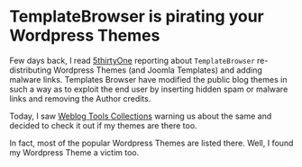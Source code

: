 # TemplateBrowser is pirating your Wordpress Themes

Few days back, I read <a href="http://5thirtyone.com/archives/837">5thirtyOne</a> reporting about `TemplateBrowser` re-distributing Wordpress Themes (and Joomla Templates) and adding malware links. Templates Browser have modified the public blog themes in such a way as to exploit the end user by inserting hidden spam or malware links and removing the Author credits.

Today, I saw <a href="http://weblogtoolscollection.com/archives/2007/08/04/warning-templatebrowser-dot-com/">Weblog Tools Collections</a> warning us about the same and decided to check it out if my themes are there too.

In fact, most of the popular Wordpress Themes are listed there. Well, I found my Wordpress Theme a victim too.